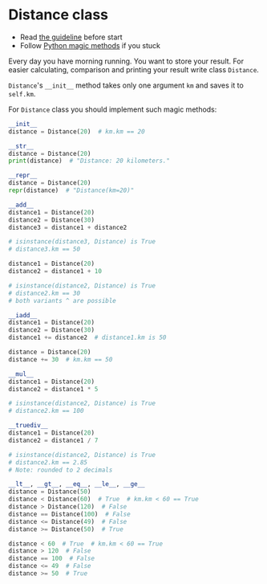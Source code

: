 # Distance class

- Read [the guideline](https://github.com/mate-academy/py-task-guideline/blob/main/README.md) before start
- Follow [Python magic methods](https://rszalski.github.io/magicmethods/) if you stuck

Every day you have morning running. You want to store your result. 
For easier calculating, comparison and printing your result write class
`Distance`.

`Distance`'s `__init__` method takes only
one argument `km` and saves it to `self.km`.

For `Distance` class you should implement such magic
methods:
```python
__init__
distance = Distance(20)  # km.km == 20

__str__
distance = Distance(20)
print(distance)  # "Distance: 20 kilometers."

__repr__
distance = Distance(20)
repr(distance)  # "Distance(km=20)"

__add__
distance1 = Distance(20)
distance2 = Distance(30)
distance3 = distance1 + distance2  

# isinstance(distance3, Distance) is True
# distance3.km == 50

distance1 = Distance(20)
distance2 = distance1 + 10

# isinstance(distance2, Distance) is True
# distance2.km == 30
# both variants ^ are possible

__iadd__
distance1 = Distance(20)
distance2 = Distance(30)
distance1 += distance2  # distance1.km is 50

distance = Distance(20)
distance += 30  # km.km == 50

__mul__
distance1 = Distance(20)
distance2 = distance1 * 5  

# isinstance(distance2, Distance) is True
# distance2.km == 100

__truediv__
distance1 = Distance(20)
distance2 = distance1 / 7  

# isinstance(distance2, Distance) is True
# distance2.km == 2.85
# Note: rounded to 2 decimals

__lt__, __gt__, __eq__, __le__, __ge__
distance = Distance(50)
distance < Distance(60)  # True  # km.km < 60 == True
distance > Distance(120)  # False
distance == Distance(100)  # False
distance <= Distance(49)  # False
distance >= Distance(50)  # True

distance < 60  # True  # km.km < 60 == True
distance > 120  # False
distance == 100  # False
distance <= 49  # False
distance >= 50  # True
```
